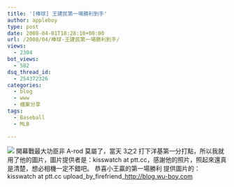```yaml
---
title: '[棒球] 王建民第一場勝利到手'
author: appleboy
type: post
date: 2008-04-01T18:28:10+00:00
url: /2008/04/棒球-王建民第一場勝利到手/
views:
  - 2304
bot_views:
  - 582
dsq_thread_id:
  - 254372326
categories:
  - blog
  - www
  - 檔案分享
tags:
  - Baseball
  - MLB

---
```

<img src="https://i1.wp.com/farm3.static.flickr.com/2063/2384498302_43d5ca018e.jpg?w=840&#038;ssl=1" data-recalc-dims="1" /> 開幕戰最大功臣非 A-rod 莫屬了，當天 3之2 打下洋基第一分打點，所以我就用了他的圖片，圖片提供者是：kisswatch at ptt.cc，感謝他的照片，照起來還真是清楚，想必相機一定不錯吧。 <!--more--> 恭喜小王贏的第一場勝利 提供圖片的：kisswatch at ptt.cc upload\_by\_firefriend_http://blog.wu-boy.com